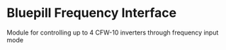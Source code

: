 # Bluepill Frequency Interface
Module for controlling up to 4 CFW-10 inverters through frequency input mode
